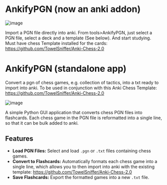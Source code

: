 # AnkifyPGN (now an anki addon)
![image](https://github.com/user-attachments/assets/720f882f-6838-4412-bf5d-475f5412ee0d)

Import a PGN file directly into anki. From tools>AnkifyPGN, just select a PGN file, select a deck and a template (See below). And start studying.
Must have chess Template installed for the cards: https://github.com/TowelSniffer/Anki-Chess-2.0 




# AnkifyPGN (standalone app)
Convert a pgn of chess games, e.g. collection of tactics, into a txt ready to import into anki. To be used in conjunction with this Anki Chess Template: https://github.com/TowelSniffer/Anki-Chess-2.0


![image](https://github.com/user-attachments/assets/7ebe6d40-eab0-4889-b52c-224a4fb81c2f)

A simple Python GUI application that converts chess PGN files into flashcards. Each chess game in the PGN file is reformatted into a single line, so that it can be bulk added to anki.

## Features
- **Load PGN Files:** Select and load `.pgn` or `.txt` files containing chess games.
- **Convert to Flashcards:** Automatically formats each chess game into a single line, which allows you to then import into anki with the existing template: https://github.com/TowelSniffer/Anki-Chess-2.0 
- **Save Flashcards:** Export the formatted games into a new `.txt` file.

